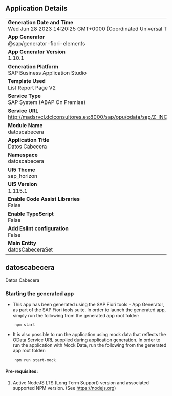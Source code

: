 ## Application Details
|               |
| ------------- |
|**Generation Date and Time**<br>Wed Jun 28 2023 14:20:25 GMT+0000 (Coordinated Universal Time)|
|**App Generator**<br>@sap/generator-fiori-elements|
|**App Generator Version**<br>1.10.1|
|**Generation Platform**<br>SAP Business Application Studio|
|**Template Used**<br>List Report Page V2|
|**Service Type**<br>SAP System (ABAP On Premise)|
|**Service URL**<br>http://madsrvcl.dclconsultores.es:8000/sap/opu/odata/sap/Z_INGRESO_FAC_VIM_EXT_SRV
|**Module Name**<br>datoscabecera|
|**Application Title**<br>Datos Cabecera|
|**Namespace**<br>datoscabecera|
|**UI5 Theme**<br>sap_horizon|
|**UI5 Version**<br>1.115.1|
|**Enable Code Assist Libraries**<br>False|
|**Enable TypeScript**<br>False|
|**Add Eslint configuration**<br>False|
|**Main Entity**<br>datosCabeceraSet|

## datoscabecera

Datos Cabecera

### Starting the generated app

-   This app has been generated using the SAP Fiori tools - App Generator, as part of the SAP Fiori tools suite.  In order to launch the generated app, simply run the following from the generated app root folder:

```
    npm start
```

- It is also possible to run the application using mock data that reflects the OData Service URL supplied during application generation.  In order to run the application with Mock Data, run the following from the generated app root folder:

```
    npm run start-mock
```

#### Pre-requisites:

1. Active NodeJS LTS (Long Term Support) version and associated supported NPM version.  (See https://nodejs.org)



